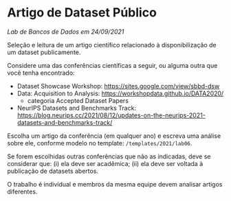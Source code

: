 # Artigo de Dataset Público
*Lab de Bancos de Dados em 24/09/2021*

Seleção e leitura de um artigo científico relacionado à disponibilização de um dataset publicamente.

Considere uma das conferências científicas a seguir, ou alguma outra que você tenha encontrado:

* Dataset Showcase Workshop: https://sites.google.com/view/sbbd-dsw
* Data: Acquisition to Analysis: https://workshopdata.github.io/DATA2020/
  * categoria Accepted Dataset Papers
* NeurIPS Datasets and Benchmarks Track: https://blog.neurips.cc/2021/08/12/updates-on-the-neurips-2021-datasets-and-benchmarks-track/

Escolha um artigo da conferência (em qualquer ano) e escreva uma análise sobre ele, conforme modelo no template: `/templates/2021/lab06`.

Se forem escolhidas outras conferências que não as indicadas, deve se considerar que: (i) ela deve ser acadêmica; (ii) ela deve ser voltada à publicação de datasets abertos.

O trabalho é individual e membros da mesma equipe devem analisar artigos diferentes.
